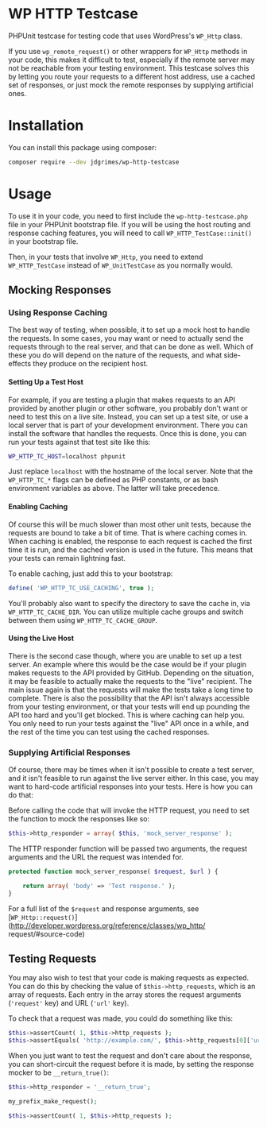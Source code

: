 WP HTTP Testcase
================

PHPUnit testcase for testing code that uses WordPress's `WP_Http` class.

If you use `wp_remote_request()` or other wrappers for `WP_Http` methods in your
code, this makes it difficult to test, especially if the remote server may not be
reachable from your testing environment. This testcase solves this by letting you
route your requests to a different host address, use a cached set of
responses, or just mock the remote responses by supplying artificial ones.

# Installation

You can install this package using composer:

```bash
composer require --dev jdgrimes/wp-http-testcase
```

# Usage

To use it in your code, you need to first include the `wp-http-testcase.php` file in
your PHPUnit bootstrap file. If you will be using the host routing and response
caching features, you will need to call `WP_HTTP_TestCase::init()` in your
bootstrap file.

Then, in your tests that involve `WP_Http`, you need to extend `WP_HTTP_TestCase`
instead of `WP_UnitTestCase` as you normally would.

## Mocking Responses

### Using Response Caching

The best way of testing, when possible, it to set up a mock host to handle the
requests. In some cases, you may want or need to actually send the requests through
to the real server, and that can be done as well. Which of these you do will depend
on the nature of the requests, and what side-effects they produce on the recipient
host.

#### Setting Up a Test Host

For example, if you are testing a plugin that makes requests to an API provided
by another plugin or other software, you probably don't want or need to test this on
a live site. Instead, you can set up a test site, or use a local server that is part
of your development environment. There you can install the software that handles
the requests. Once this is done, you can run your tests against that test site like
this:

```bash
WP_HTTP_TC_HOST=localhost phpunit
```

Just replace `localhost` with the hostname of the local server. Note that the
`WP_HTTP_TC_*` flags can be defined as PHP constants, or as bash environment
variables as above. The latter will take precedence.

#### Enabling Caching

Of course this will be much slower than most other unit tests, because the requests
are bound to take a bit of time. That is where caching comes in. When caching is
enabled, the response to each request is cached the first time it is run, and the
cached version is used in the future. This means that your tests can remain lightning
fast.

To enable caching, just add this to your bootstrap:

```php
define( 'WP_HTTP_TC_USE_CACHING', true );
```

You'll probably also want to specify the directory to save the cache in, via
`WP_HTTP_TC_CACHE_DIR`. You can utilize multiple cache groups and switch between them
using `WP_HTTP_TC_CACHE_GROUP`.

#### Using the Live Host

There is the second case though, where you are unable to set up a test server. An
example where this would be the case would be if your plugin makes requests to the
API provided by GitHub. Depending on the situation, it may be feasible to actually
make the requests to the "live" recipient. The main issue again is that the requests
will make the tests take a long time to complete. There is also the possibility that
the API isn't always accessible from your testing environment, or that your tests
will end up pounding the API too hard and you'll get blocked. This is where caching
can help you. You only need to run your tests against the "live" API once in a while,
and the rest of the time you can test using the cached responses.

### Supplying Artificial Responses

Of course, there may be times when it isn't possible to create a test server, and it
isn't feasible to run against the live server either. In this case, you may want to
hard-code artificial responses into your tests. Here is how you can do that:

Before calling the code that will invoke the HTTP request, you need to set the
function to mock the responses like so:

```php
$this->http_responder = array( $this, 'mock_server_response' );
```

The HTTP responder function will be passed two arguments, the request arguments and
the URL the request was intended for.

```php
protected function mock_server_response( $request, $url ) {

	return array( 'body' => 'Test response.' );
}
```

For a full list of the `$request` and response arguments, see
[`WP_Http::request()`](http://developer.wordpress.org/reference/classes/wp_http/
request/#source-code)

## Testing Requests

You may also wish to test that your code is making requests as expected. You can do
this by checking the value of `$this->http_requests`, which is an array of requests.
Each entry in the array stores the request arguments (`'request'` key) and URL
(`'url'` key).

To check that a request was made, you could do something like this:

```php
$this->assertCount( 1, $this->http_requests );
$this->assertEquals( 'http://example.com/', $this->http_requests[0]['url'] );
```

When you just want to test the request and don't care about the response, you can
short-circuit the request before it is made, by setting the response mocker to be
`__return_true()`:

```php
$this->http_responder = '__return_true';

my_prefix_make_request();

$this->assertCount( 1, $this->http_requests );
```
